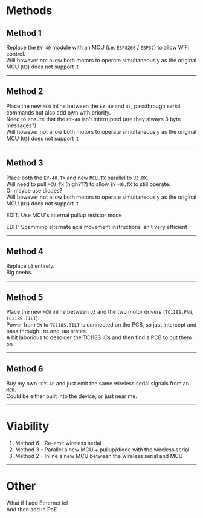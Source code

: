 # Methods

## Method 1

Replace the `EY-40` module with an MCU (i.e. `ESP8266` / `ESP32`) to allow WiFi control.  
Will however not allow both motors to operate simultaneously as the original MCU (`U3`)  does not support it

---

## Method 2

Place the new `MCU` inline between the `EY-40` and `U3`, passthrough serial commands but also add own with priority.  
Need to ensure that the `EY-40` isn't interrupted (are they always 3 byte messages?).  
Will however not allow both motors to operate simultaneously as the original MCU (`U3`)  does not support it

---

## Method 3

Place both the `EY-40.TX` and new `MCU.TX` parallel to `U3.RX`.  
Will need to pull `MCU.TX` (high???) to allow `EY-40.TX` to still operate.  
Or maybe use diodes?  
Will however not allow both motors to operate simultaneously as the original MCU (`U3`)  does not support it

EDIT: Use MCU's internal pullup resistor mode

EDIT: Spamming alternate axis movement instructions isn't very efficient

---

## Method 4

Replace `U3` entirely.  
Big ceebs.

---

## Method 5

Place the new `MCU` inline between `U3` and the two motor drivers (`TC118S.PAN`, `TC118S.TILT`).  
Power from `SW` to `TC118S.TILT` is connected on the PCB, so just intercept and pass through `INA` and `INB` states.  
A bit laborious to desolder the TC118S ICs and then find a PCB to put them on

---

## Method 6

Buy my own `JDY-40` and just emit the same wireless serial signals from an `MCU`.  
Could be either built into the device, or just near me.

-----------------------------

# Viability

1. Method 6 - Re-emit wireless serial  
2. Method 3 - Parallel a new MCU + pullup/diode with the wireless serial
3. Method 2 - Inline a new MCU between the wireless serial and MCU

---

# Other

What if I add Ethernet lol  
And then add in PoE
